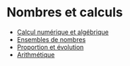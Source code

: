 # Nombres et calculs

- [Calcul numérique et algébrique](./Calcul-algebrique.md)
- [Ensembles de nombres](./Ensembles-de-nombres.md)
- [Proportion et évolution](./Proportion-evolution.md)
- [Arithmétique](./Arithmetique.md)
